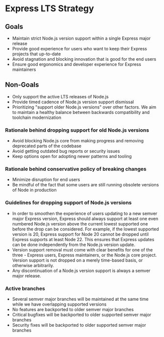 # Express LTS Strategy

## Goals

* Maintain strict Node.js version support within a single Express major release
* Provide good experience for users who want to keep their Express projects that up-to-date
* Avoid stagnation and blocking innovation that is good for the end users
* Ensure good ergonomics and developer experience for Express maintainers

## Non-Goals

* Only support the active LTS releases of Node.js
* Provide timed cadence of Node.js version support dismissal
* Prioritizing "support older Node.js versions" over other factors. We aim to maintain a healthy balance between backwards compatibility and toolchain modernization

### Rationale behind dropping support for old Node.js versions

* Avoid blocking Node.js core from making progress and removing deprecated parts of the codebase
* Avoid getting outdated bug reports or security issues
* Keep options open for adopting newer patterns and tooling

### Rationale behind conservative policy of breaking changes

* Minimize disruption for end users
* Be mindful of the fact that some users are still running obsolete versions of Node in production

### Guidelines for dropping support of Node.js versions

* In order to smoothen the experience of users updating to a new semver major Express version, Express should always support at least one even numbered Node.js version above the current lowest supported one before the drop can be considered. For example, if the lowest supported version is 20, Express support for Node 20 cannot be dropped until Express supports at least Node 22. This ensures that Express updates can be done independently from the Node.js version update.
* Version support removal must come with clear benefits for one of the three - Express users, Express maintainers, or the Node.js core project. Version support is not dropped on a merely time-based basis, or otherwise arbitrarily.
* Any discontinuation of a Node.js version support is always a semver major release.

### Active branches

* Several semver major branches will be maintained at the same time while we have overlapping supported versions
* No features are backported to older semver major branches
* Critical bugfixes will be backported to older supported semver major branches
* Security fixes will be backported to older supported semver major branches
